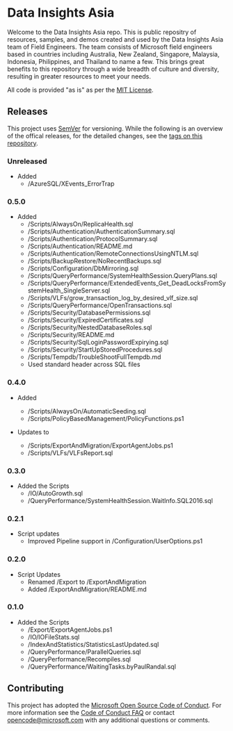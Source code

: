 # Data Insights Asia

Welcome to the Data Insights Asia repo. This is public repositry of resources, samples, and demos created and used by the Data Insights Asia team of Field Engineers. The team consists of Microsoft field engineers based in countries including Australia, New Zealand, Singapore, Malaysia, Indonesia, Philippines, and Thailand to name a few. This brings great benefits to this repository through a wide breadth of culture and diversity, resulting in greater resources to meet your needs.

All code is provided "as is" as per the [MIT License](https://github.com/Microsoft/DataInsightsAsia/blob/master/LICENSE).

## Releases

This project uses [SemVer](http://semver.org/) for versioning. While the following is an overview of the offical releases, for the detailed changes, see the [tags on this repository](https://github.com/Microsoft/DataInsightsAsia/tags).

### Unreleased

- Added
  - /AzureSQL/XEvents_ErrorTrap

### 0.5.0

- Added
  - /Scripts/AlwaysOn/ReplicaHealth.sql
  - /Scripts/Authentication/AuthenticationSummary.sql
  - /Scripts/Authentication/ProtocolSummary.sql
  - /Scripts/Authentication/README.md
  - /Scripts/Authentication/RemoteConnectionsUsingNTLM.sql
  - /Scripts/BackupRestore/NoRecentBackups.sql
  - /Scripts/Configuration/DbMirroring.sql
  - /Scripts/QueryPerformance/SystemHealthSession.QueryPlans.sql
  - /Scripts/QueryPerformance/ExtendedEvents_Get_DeadLocksFromSystemHealth_SingleServer.sql
  - /Scripts/VLFs/grow_transaction_log_by_desired_vlf_size.sql
  - /Scripts/QueryPerformance/OpenTransactions.sql
  - /Scripts/Security/DatabasePermissions.sql
  - /Scripts/Security/ExpiredCertificates.sql
  - /Scripts/Security/NestedDatabaseRoles.sql
  - /Scripts/Security/README.md
  - /Scripts/Security/SqlLoginPasswordExpirying.sql
  - /Scripts/Security/StartUpStoredProcedures.sql
  - /Scripts/Tempdb/TroubleShootFullTempdb.md
  - Used standard header across SQL files

### 0.4.0

- Added
  - /Scripts/AlwaysOn/AutomaticSeeding.sql
  - /Scripts/PolicyBasedManagement/PolicyFunctions.ps1

- Updates to
  - /Scripts/ExportAndMigration/ExportAgentJobs.ps1
  - /Scripts/VLFs/VLFsReport.sql

### 0.3.0

- Added the Scripts
  - /IO/AutoGrowth.sql
  - /QueryPerformance/SystemHealthSession.WaitInfo.SQL2016.sql

### 0.2.1

- Script updates
  - Improved Pipeline support in /Configuration/UserOptions.ps1

### 0.2.0

- Script Updates
  - Renamed /Export to /ExportAndMigration
  - Added /ExportAndMigration/README.md

### 0.1.0

- Added the Scripts
  - /Export/ExportAgentJobs.ps1
  - /IO/IOFileStats.sql
  - /IndexAndStatistics/StatisticsLastUpdated.sql
  - /QueryPerformance/ParallelQueries.sql
  - /QueryPerformance/Recompiles.sql
  - /QueryPerformance/WaitingTasks.byPaulRandal.sql

## Contributing

This project has adopted the [Microsoft Open Source Code of Conduct](https://opensource.microsoft.com/codeofconduct/). For more information see the [Code of Conduct FAQ](https://opensource.microsoft.com/codeofconduct/faq/) or contact [opencode@microsoft.com](mailto:opencode@microsoft.com) with any additional questions or comments.
